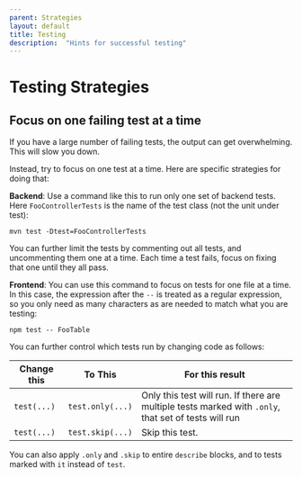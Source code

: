 ```yaml
---
parent: Strategies
layout: default
title: Testing
description:  "Hints for successful testing"
---
```


# Testing Strategies

## Focus on one failing test at a time

If you have a large number of failing tests, the output can get overwhelming. This will slow you down.

Instead, try to focus on one test at a time.  Here are specific strategies for doing that:

**Backend**: Use a command like this to run only one set of backend tests.  Here `FooControllerTests` is the name of the test class (not the unit under test):

```
mvn test -Dtest=FooControllerTests
```

You can further limit the tests by commenting out all tests, and uncommenting them one at a time.  Each time a test fails, focus on fixing that one until they all pass.

**Frontend**: You can use this command to focus on tests for one file at a time. In this case, the expression after the `--` is treated as a regular expression, so you only need as many characters as are needed to match what you are testing:

```
npm test -- FooTable
```

You can further control which tests run by changing code as follows:

| Change this | To This | For this result |
|-|-|-|
| `test(...)` | `test.only(...)` | Only this test will run. If there are multiple tests marked with `.only`, that set of tests will run |
| `test(...)` | `test.skip(...)` | Skip this test. |


You can also apply `.only` and `.skip` to entire `describe` blocks, and to tests marked with `it` instead of `test`.

